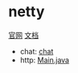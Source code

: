 # netty
[官网](https://netty.io/)
[文档](https://netty.io/wiki/user-guide-for-5.x.html)

- chat: [chat](src/main/java/chat)
- http: [Main.java](src/main/java/http/Main.java)
